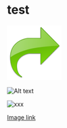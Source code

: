 test
====

![Test Image](images/test.png)

![Alt text](stfm.github.com/test/images/checker.png "Optional title1")

![xxx](http://stfm.github.com/test/images/checker.png "Optional title2")

[Image link](stfm.github.com/test/images/checker.png)

